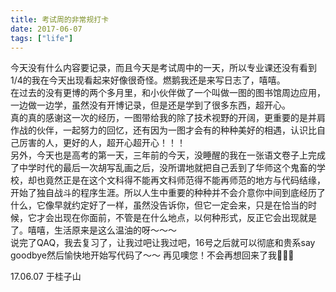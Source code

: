 ```yaml
---
title: 考试周的非常规打卡
date: 2017-06-07
tags: ["life"]
---
```

今天没有什么内容要记录，而且今天是考试周中的一天，所以专业课还没有看到1/4的我在今天出现看起来好像很奇怪。燃鹅我还是来写日志了，嘻嘻。      
在过去的没有更博的两个多月里，和小伙伴做了一个叫做一图的图书馆周边应用，一边做一边学，虽然没有开博记录，但是还是学到了很多东西，超开心。    
真的真的感谢这一次的经历，一图带给我的除了技术视野的开阔，更重要的是并肩作战的伙伴，一起努力的回忆，还有因为一图才会有的种种美好的相遇，认识比自己厉害的人，更好的人，超开心超开心！！！    
另外，今天也是高考的第一天，三年前的今天，没睡醒的我在一张语文卷子上完成了中学时代的最后一次胡写乱画之后，没所谓地就把自己丢到了华师这个鬼畜的学校，却也竟然正是在这个文科得不能再文科师范得不能再师范的地方与代码结缘，开始了独自战斗的程序生涯。所以人生中重要的种种并不会介意你中间到底经历了什么，它像早就约定好了一样，虽然没告诉你，但它一定会来，只是在恰当的时候，它才会出现在你面前，不管是在什么地点，以何种形式，反正它会出现就是了。嘻嘻，生活原来是这么温油的呀～～～     
说完了QAQ，我去复习了，让我过吧让我过吧，16号之后就可以彻底和贵系say goodbye然后愉快地开始写代码了～～ 再见噢您！不会再想回来了我👋👋👋

17.06.07 于桂子山


